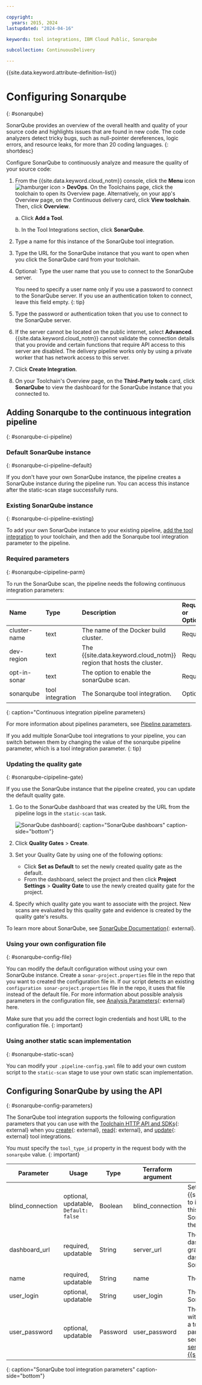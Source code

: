 ```yaml
---

copyright:
  years: 2015, 2024
lastupdated: "2024-04-16"

keywords: tool integrations, IBM Cloud Public, Sonarqube

subcollection: ContinuousDelivery

---
```


{{site.data.keyword.attribute-definition-list}}   

# Configuring Sonarqube
{: #sonarqube}

SonarQube provides an overview of the overall health and quality of your source code and highlights issues that are found in new code. The code analyzers detect tricky bugs, such as null-pointer dereferences, logic errors, and resource leaks, for more than 20 coding languages.
{: shortdesc}

Configure SonarQube to continuously analyze and measure the quality of your source code:

1. From the {{site.data.keyword.cloud_notm}} console, click the **Menu** icon ![hamburger icon](images/icon_hamburger.svg) > **DevOps**. On the Toolchains page, click the toolchain to open its Overview page. Alternatively, on your app's Overview page, on the Continuous delivery card, click **View toolchain**. Then, click **Overview**. 
 
   a. Click **Add a Tool**.

   b. In the Tool Integrations section, click **SonarQube**.

1. Type a name for this instance of the SonarQube tool integration.
1. Type the URL for the SonarQube instance that you want to open when you click the SonarQube card from your toolchain.
1. Optional: Type the user name that you use to connect to the SonarQube server.

   You need to specify a user name only if you use a password to connect to the SonarQube server. If you use an authentication token to connect, leave this field empty.
   {: tip}

1. Type the password or authentication token that you use to connect to the SonarQube server.
1. If the server cannot be located on the public internet, select **Advanced**. {{site.data.keyword.cloud_notm}} cannot validate the connection details that you provide and certain functions that require API access to this server are disabled. The delivery pipeline works only by using a private worker that has network access to this server.
1. Click **Create Integration**.
1. On your Toolchain's Overview page, on the **Third-Party tools** card, click **SonarQube** to view the dashboard for the SonarQube instance that you connected to.

## Adding Sonarqube to the continuous integration pipeline
{: #sonarqube-ci-pipeline}

### Default SonarQube instance
{: #sonarqube-ci-pipeline-default}

If you don't have your own SonarQube instance, the pipeline creates a SonarQube instance during the pipeline run. You can access this instance after the static-scan stage successfully runs.

### Existing SonarQube instance
{: #sonarqube-ci-pipeline-existing}

To add your own SonarQube instance to your existing pipeline, [add the tool integration](/docs/ContinuousDelivery?topic=ContinuousDelivery-sonarqube) to your toolchain, and then add the Sonarqube tool integration parameter to the pipeline.

### Required parameters
{: #sonarqube-cipipeline-parm}

To run the SonarQube scan, the pipeline needs the following continuous integration parameters:

|Name |Type	|Description |Required or Optional |
|:----------|:------------------------------|:------------------|:----------|
|cluster-name 		|text 		|The name of the Docker build cluster.			|Required			|
|dev-region		|text		|The {{site.data.keyword.cloud_notm}} region that hosts the cluster.			|Required			|
|opt-in-sonar		|text 		|The option to enable the sonarQube scan.		|Required			|
|sonarqube		|tool integration		|The Sonarqube tool integration.	|Optional			|
{: caption="Continuous integration pipeline parameters}

For more information about pipelines parameters, see [Pipeline parameters](/docs/devsecops?topic=devsecops-cd-devsecops-pipeline-parm).

If you add multiple SonarQube tool integrations to your pipeline, you can switch between them by changing the value of the sonarqube pipeline parameter, which is a tool integration parameter.
{: tip}

### Updating the quality gate
{: #sonarqube-cipipeline-gate}

If you use the SonarQube instance that the pipeline created, you can update the default quality gate.

1. Go to the SonarQube dashboard that was created by the URL from the pipeline logs in the `static-scan` task. 

   ![SonarQube dashboard](images/sonar-quality-gate.png){: caption="SonarQube dashboars" caption-side="bottom"}

1. Click **Quality Gates** > **Create**. 
1. Set your Quality Gate by using one of the following options:

   * Click  **Set as Default** to set the newly created quality gate as the default.
   * From the dashboard, select the project and then click **Project Settings** > **Quality Gate** to use the newly created quality gate for the project.

1. Specify which quality gate you want to associate with the project. New scans are evaluated by this quality gate and evidence is created by the quality gate's results.

To learn more about SonarQube, see [SonarQube Documentation](https://docs.sonarsource.com/sonarqube/latest/){: external}.

### Using your own configuration file
{: #sonarqube-config-file}

You can modify the default configuration without using your own SonarQube instance. Create a `sonar-project.properties` file in the repo that you want to created the configuration file in. If our script detects an existing `configuration sonar-project.properties` file in the repo, it uses that file instead of the default file. For more information about possible analysis parameters in the configuration file, see [Analysis Parameters](https://docs.sonarsource.com/sonarqube/latest/analyzing-source-code/analysis-parameters/){: external} here. 

Make sure that you add the correct login credentials and host URL to the configuration file.
{: important}

### Using another static scan implementation
{: #sonarqube-static-scan}

You can modify your `.pipeline-config.yaml` file to add your own custom script to the `static-scan` stage to use your own static scan implementation.

## Configuring SonarQube by using the API
{: #sonarqube-config-parameters}

The SonarQube tool integration supports the following configuration parameters that you can use with the [Toolchain HTTP API and SDKs](https://cloud.ibm.com/apidocs/toolchain){: external} when you [create](https://cloud.ibm.com/apidocs/toolchain#create-tool){: external}, [read](https://cloud.ibm.com/apidocs/toolchain#get-tool-by-id){: external}, and [update](https://cloud.ibm.com/apidocs/toolchain#update-tool){: external} tool integrations.

You must specify the `tool_type_id` property in the request body with the `sonarqube` value.
{: important}

| Parameter | Usage | Type | Terraform argument | Description |
| --- | --- | --- | --- | --- |
| blind_connection | optional, updatable, `Default: false` | Boolean | blind_connection | Set to `true` to instruct {{site.data.keyword.contdelivery_short}} to ignore the configuration validation of this integration. Also, set to `true` if the SonarQube server is not addressable on the public internet. |
| dashboard_url | required, updatable | String | server_url | The URL of the SonarQube server dashboars for this tool integration. In the graphical UI, the browser goes to this dashboard when you click the SonarQube tool integration card. |
| name | required, updatable | String | name | The name of this tool integration. |
| user_login | optional, updatable | String | user_login | The user ID for authenticating with the SonarQube server. |
| user_password | optional, updatable | Password | user_password | The password or token to authenticate with the SonarQube server. You can use a toolchain secrets reference for this parameter. For more information about secrets references, see [Protecting your sensitive data in {{site.data.keyword.contdelivery_short}}](/docs/ContinuousDelivery?topic=ContinuousDelivery-cd_data_security#cd_secure_credentials). |
{: caption="SonarQube tool integration parameters" caption-side="bottom"}
